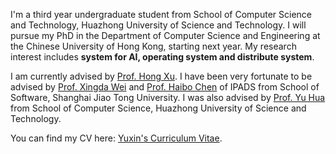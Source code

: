 I'm a third year undergraduate student from School of Computer Science and Technology, Huazhong University of Science and Technology. I will pursue my PhD in the Department of Computer Science and Engineering at the Chinese University of Hong Kong, starting next year. My research interest includes **system for AI, operating system and distribute system**.

I am currently advised by [Prof. Hong Xu](https://henryhxu.github.io/). I have been very fortunate to be advised by [Prof. Xingda Wei](https://ipads.se.sjtu.edu.cn/pub/members/xingda_wei) and [Prof. Haibo Chen](https://ipads.se.sjtu.edu.cn/pub/members/haibo_chen) of IPADS from School of Software, Shanghai Jiao Tong University. I was also advised by [Prof. Yu Hua](https://csyhua.github.io/csyhua/) from School of Computer Science, Huazhong University of Science and Technology.

You can find my CV here: [Yuxin's Curriculum Vitae](https://yuxinlai.com/assets/CV.pdf).
